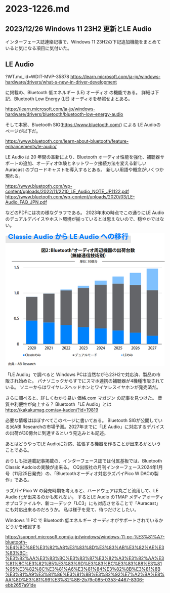 # 2023-1226.md

## 2023/12/26 Windows 11 23H2 更新とLE Audio

インターフェース誌連絡記事で、Windows 11 23H2の下記追加機能をまとめていると気になる項目に気付いた。

## LE Audio

?WT.mc_id=WDIT-MVP-35878
https://learn.microsoft.com/ja-jp/windows-hardware/drivers/what-s-new-in-driver-development

に掲載の、Bluetooth 低エネルギー (LE) オーディオ の機能である。
詳細は下記、Bluetooth Low Energy (LE) オーディオを参照せよとある。

https://learn.microsoft.com/ja-jp/windows-hardware/drivers/bluetooth/bluetooth-low-energy-audio

そして本家、Bluetooth SIG(https://www.bluetooth.com/) による LE Audioのページが以下だ。

https://www.bluetooth.com/learn-about-bluetooth/feature-enhancements/le-audio/

LE Audio は 20 年間の革新により、Bluetooth オーディオ性能を強化、補聴器サポートの追加、オーディオ体験とネットワーク接続方法を変える新しい Auracast のブロードキャストを導入するとある。
新しい用語や概念がいくつか現れる。

https://www.bluetooth.com/wp-content/uploads/2022/11/2210_LE_Audio_NOTE_JP1122.pdf
https://www.bluetooth.com/wp-content/uploads/2020/03/LE-Audio_FAQ_JPN.pdf

などのPDFには次の様なグラフである。
2023年末の時点でこの通りにLE Audioのデュアルデバイスやホスト環境が揃っているとは思えないので、穏やかではない。

![Classic AudioからLE Audioへの移行](leaudio.png)

「LE Audio」で調べると Windows PCは当然ながら23H2で対応済、製品の市販され始めた。
パナソニックからすでにスマホ連携の補聴器が4機種市販されている。
ソニーからはワイヤレスヘッドホンとワイヤレスイヤホンが発売済だ。

さらに調べると、詳しくわかり易い 価格.com マガジン の記事を見つけた。
音質や利便性が向上する？ Bluetooth「LE Audio」とは
https://kakakumag.com/av-kaden/?id=19819

必要な情報はほぼすべてこのページに書いてある。
Bluetooth SIGが公開している米ABI Researchの市場予測。2027年までに「LE Audio」に対応するデバイスの出荷が30億台に到達するという見込みとも記述。


あとはどうやってLE Audioに対応、拡張する機器を作ることが出来るかということである。

おりしも拙連載記事掲載の、インターフェース誌では付属基板では、Bluetooth Classic Audoioの実験が出来る。
CQ出版社の月刊インターフェース2024年1月号（11月25日発売）の、「Bluetoothオーディオ対応ラズパイPico W DACの製作」である。

ラズパイPico W の発売時期を考えると、ハードウェアは丸ごと流用して、LE Audio 化が出来るのかも知れない。
するとLE Audio のTMAP メディアオーディオプロファイルや、新コーデック「LC3」にも対応させることで「Auracast」にも対応出来るのだろうか。
私は様子を見て、待つだけとしたい。

Windows 11 PC で Bluetooth 低エネルギー オーディオがサポートされているかどうかを確認する

https://support.microsoft.com/ja-jp/windows/windows-11-pc-%E3%81%A7-bluetooth-%E4%BD%8E%E3%82%A8%E3%83%8D%E3%83%AB%E3%82%AE%E3%83%BC-%E3%82%AA%E3%83%BC%E3%83%87%E3%82%A3%E3%82%AA%E3%81%8C%E3%82%B5%E3%83%9D%E3%83%BC%E3%83%88%E3%81%95%E3%82%8C%E3%81%A6%E3%81%84%E3%82%8B%E3%81%8B%E3%81%A9%E3%81%86%E3%81%8B%E3%82%92%E7%A2%BA%E8%AA%8D%E3%81%99%E3%82%8B-2b79c085-0353-4467-8306-ebb2657a91de
